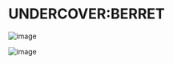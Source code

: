 # UNDERCOVER:BERRET

![image](https://cdn.discordapp.com/attachments/897857262532562977/931626198302351410/unknown.png)


![image](https://cdn.discordapp.com/attachments/394498036895842308/931940045781348442/unknown.png)
